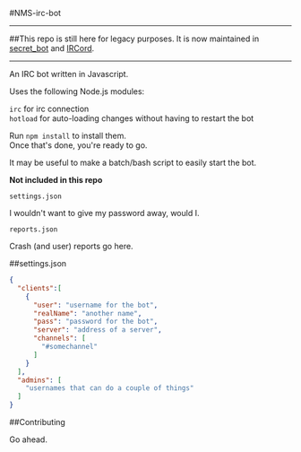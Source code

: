 #NMS-irc-bot

---

##This repo is still here for legacy purposes. It is now maintained in [secret_bot](https://github.com/SecretOnline/secret_bot) and [IRCord](https://github.com/SecretOnline/IRCord).

---

An IRC bot written in Javascript.

Uses the following Node.js modules:

`irc` for irc connection  
`hotload` for auto-loading changes without having to restart the bot

Run `npm install`  to install them.  
Once that's done, you're ready to go.

It may be useful to make a batch/bash script to easily start the bot.

**Not included in this repo**

`settings.json`

I wouldn't want to give my password away, would I.

`reports.json`

Crash (and user) reports go here.

##settings.json

``` json
{
  "clients":[
    {
      "user": "username for the bot",
      "realName": "another name",
      "pass": "password for the bot",
      "server": "address of a server",
      "channels": [
        "#somechannel"
      ]
    }
  ],
  "admins": [
    "usernames that can do a couple of things"
  ]
}
```

##Contributing

Go ahead.
